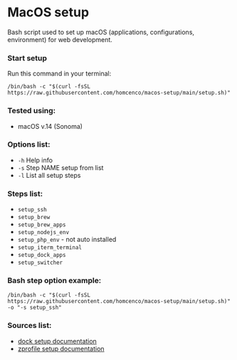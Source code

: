 # MacOS setup
Bash script used to set up macOS (applications, configurations, environment) for web development.

### Start setup
Run this command in your terminal:
```shell
/bin/bash -c "$(curl -fsSL https://raw.githubusercontent.com/homcenco/macos-setup/main/setup.sh)"
```
### Tested using:
- macOS v.14 (Sonoma)

### Options list:
- `-h` Help info
- `-s` Step NAME setup from list
- `-l` List all setup steps

### Steps list:
- `setup_ssh`
- `setup_brew`
- `setup_brew_apps`
- `setup_nodejs_env`
- `setup_php_env` - not auto installed
- `setup_iterm_terminal`
- `setup_dock_apps`
- `setup_switcher`

### Bash step option example:
```shell
/bin/bash -c "$(curl -fsSL https://raw.githubusercontent.com/homcenco/macos-setup/main/setup.sh)" -o "-s setup_ssh"
```

### Sources list:
- [dock setup documentation](https://github.com/homcenco/macos-setup/tree/main/dock)
- [zprofile setup documentation](https://github.com/homcenco/macos-setup/tree/main/zprofile)
